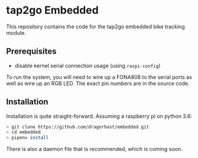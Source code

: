 # tap2go Embedded

This repository contains the code for the tap2go embedded bike tracking module.

## Prerequisites

- disable kernel serial connection usage (using `raspi-config`)

To run the system, you will need to wire up a FONA808 to the serial ports
as well as wire up an RGB LED. The exact pin numbers are in the source code.

## Installation

Installation is quite straight-forward. Assuming a raspberry pi on python 3.6:

```bash
> git clone https://github.com/dragorhast/embedded.git
> cd embedded
> pipenv install
```

There is also a daemon file that is recommended, which is coming soon.
